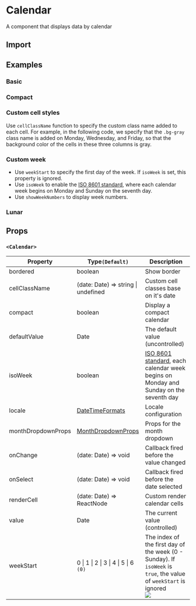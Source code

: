 # Calendar

A component that displays data by calendar

## Import

<!--{include:<import-guide>}-->

## Examples

### Basic

<!--{include:`basic.md`}-->

### Compact

<!--{include:`compact.md`}-->

### Custom cell styles

Use `cellClassName` function to specify the custom class name added to each cell. For example, in the following code, we specify that the `.bg-gray` class name is added on Monday, Wednesday, and Friday, so that the background color of the cells in these three columns is gray.

<!--{include:`custom-cell.md`}-->

### Custom week

<!--{include:`week-start.md`}-->

- Use `weekStart` to specify the first day of the week. If `isoWeek` is set, this property is ignored.
- Use `isoWeek` to enable the [ISO 8601 standard][ISO-8601], where each calendar week begins on Monday and Sunday on the seventh day.
- Use `showWeekNumbers` to display week numbers.

### Lunar

<!--{include:`lunar.md`}-->

## Props

### `<Calendar>`

| Property           | Type`(Default)`                                   | Description                                                                                                                       |
| ------------------ | ------------------------------------------------- | --------------------------------------------------------------------------------------------------------------------------------- |
| bordered           | boolean                                           | Show border                                                                                                                       |
| cellClassName      | (date: Date) => string \| undefined               | Custom cell classes base on it's date                                                                                             |
| compact            | boolean                                           | Display a compact calendar                                                                                                        |
| defaultValue       | Date                                              | The default value (uncontrolled)                                                                                                  |
| isoWeek            | boolean                                           | [ISO 8601 standard][ISO-8601], each calendar week begins on Monday and Sunday on the seventh day                                  |
| locale             | [DateTimeFormats](/guide/i18n/#date-time-formats) | Locale configuration                                                                                                              |
| monthDropdownProps | [MonthDropdownProps][month-dropdown-props]        | Props for the month dropdown                                                                                                      |
| onChange           | (date: Date) => void                              | Callback fired before the value changed                                                                                           |
| onSelect           | (date: Date) => void                              | Callback fired before the date selected                                                                                           |
| renderCell         | (date: Date) => ReactNode                         | Custom render calendar cells                                                                                                      |
| value              | Date                                              | The current value (controlled)                                                                                                    |
| weekStart          | 0 \| 1 \| 2 \| 3 \| 4 \| 5 \| 6 `(0)`             | The index of the first day of the week (0 - Sunday). If `isoWeek` is `true`, the value of `weekStart` is ignored <br/>![][5.62.0] |

<!--{include:(_common/types/month-dropdown-props.md)}-->

[month-dropdown-props]: #code-ts-month-dropdown-props-code
[ISO-8601]: https://en.wikipedia.org/wiki/ISO_week_date
[5.62.0]: https://img.shields.io/badge/>=-v5.62.0-blue
